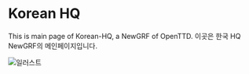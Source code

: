 # Korean HQ
This is main page of Korean-HQ, a NewGRF of OpenTTD. 이곳은 한국 HQ NewGRF의 메인페이지입니다.

![일러스트](https://github.com/SerpensNebula/Korean-HQ/assets/75788864/5c9793b3-a652-4d26-884c-3dc5f28c1463)
